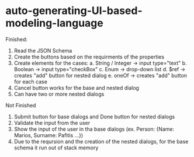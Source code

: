 # auto-generating-UI-based-modeling-language

Finished:
1. Read the JSON Schema
2. Create the buttons based on the requirments of the properties
3. Create elements for the cases:
    a. String / Integer -> input type="text"
    b. Boolean -> input type="checkBox"
    c. Enum -> drop-down list
    d. $ref -> creates "add" button for nested dialog
    e. oneOf -> creates "add" button for each case
4. Cancel button works for the base and nested dialog
5. Can have two or more nested dialogs

Not Finished
1. Submit button for base dialogs and Done button for nested dialogs
2. Validate the input from the user 
3. Show the input of the user in tha base dialogs (ex. Person: {Name: Marios, Surname: Pafitis ...})
4. Due to the reqursion and the creation of the nested dialogs, for the base schema it run out of stack memory